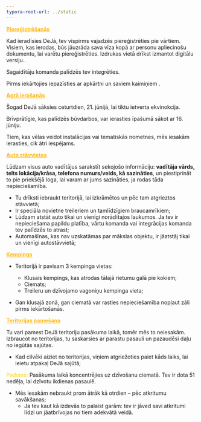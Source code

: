 ```yaml
---
typora-root-url: ../static
---
```


<span style="color:#fdb913;"><u>**Piereģistrēšanās**</u></span>

Kad ieradīsies DeJā, tev vispirms vajadzēs piereģistrēties pie vārtiem. Visiem, kas ierodas, būs jāuzrāda sava vīza kopā ar personu apliecinošu dokumentu, lai varētu piereģistrēties. Izdrukas vietā drīkst izmantot digitālu versiju..

Sagaidītāju komanda palīdzēs tev integrēties.

Pirms iekārtojies iepazīsties ar apkārtni un saviem kaimiņiem .

<span style="color:#fdb913;"><u>**Agrā ierašanās**</u></span>

Šogad DeJā sāksies ceturtdien, 21. jūnijā, lai tiktu ietverta ekvinokcija.

Brīvprātīgie, kas palīdzēs būvdarbos, var ierasties īpašumā sākot ar 16. jūniju.

Tiem, kas vēlas veidot instalācijas vai tematiskās nometnes, mēs iesakām ierasties, cik ātri iespējams.



<span style="color:#fdb913;"><u>**Auto stāvvietas**</u></span>

Lūdzam visus auto vadītājus sarakstīt sekojošo informāciju: **vadītāja vārds, telts lokācija/krāsa, telefona numurs/veids, kā sazināties**, un piestiprināt to pie priekšējā loga, lai varam ar jums sazināties, ja rodas tāda nepieciešamība.

- Tu drīksti iebraukt teritorijā, lai izkrāmētos un pēc tam atgrieztos stāvvietā;
- Ir speciāla novietne treileriem un tamlīdzīgiem braucamrīkiem;
- Lūdzam atstāt auto tikai un vienīgi norādītajos laukumos. Ja tev ir nepieciešama papildu platība, vārtu komanda vai integrācijas komanda tev palīdzēs to atrast;
- Automašīnas, kas nav uzskatāmas par mākslas objektu, ir jāatstāj tikai un vienīgi autostāvvietā;

<span style="color:#fdb913;"><u>**Kempings**</u></span>

- Teritorijā ir pavisam 3 kempinga vietas:
  - Klusais kempings, kas atrodas tālajā rietumu galā pie kokiem;
  - Ciemats;
  - Treileru un dzīvojamo vagoniņu kempinga vieta;

- Gan klusajā zonā, gan ciematā var rasties nepieciešamība nopļaut zāli pirms iekārtošanās.

<span style="color:#fdb913;"><u>**Teritorijas pamešana**</u></span>

Tu vari pamest DeJā teritoriju pasākuma laikā, tomēr mēs to neiesakām. Izbraucot no teritorijas, tu saskarsies ar parastu pasauli un pazaudēsi daļu no iegūtās sajūtas.

- Kad cilvēki aiziet no teritorijas, viņiem atgriežoties paiet kāds laiks, lai ieietu atpakaļ DeJā sajūtā;

<span style="color:gold;">Padoms:</span> Pasākuma laikā koncentrējies uz dzīvošanu ciematā. Tev ir dota 51 nedēļa, lai dzīvotu ikdienas pasaulē.

- Mēs iesakām nebraukt prom ātrāk kā otrdien – pēc atkritumu savākšanas;
  - Ja tev kaut kā izdevās to palaist garām: tev ir jāved savi atkritumi līdzi un jāatbrīvojas no tiem adekvātā veidā.